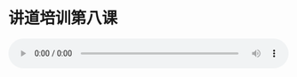 # 讲道培训第八课

<audio style="width: 100%;" preload="false" controls controlslist="nodownload"><source src="//file.simai.life/audio/mp3/old/26051.mp3" type="audio/mpeg">Your browser does not support the audio element.</audio>



